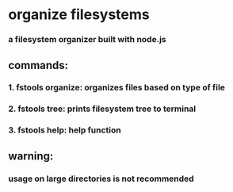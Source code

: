 # organize filesystems
### a filesystem organizer built with node.js
## commands:
### 1. fstools organize: organizes files based on type of file
### 2. fstools tree: prints filesystem tree to terminal
### 3. fstools help: help function
## warning:
### usage on large directories is not recommended
